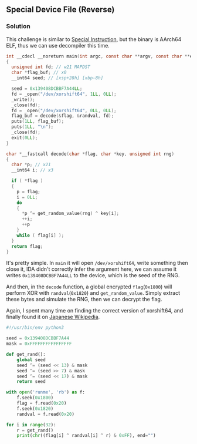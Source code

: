 ## Special Device File (Reverse)

### Solution

This challenge is similar to [Special Instruction](), but the binary is AArch64 ELF, thus we can use decompiler this time.

```c
int __cdecl __noreturn main(int argc, const char **argv, const char **envp)
{
  unsigned int fd; // w21 MAPDST
  char *flag_buf; // x0
  __int64 seed; // [xsp+28h] [xbp-8h]

  seed = 0x139408DCBBF7A44LL;
  fd = _open("/dev/xorshift64", 1LL, 0LL);
  _write();
  _close(fd);
  fd = _open("/dev/xorshift64", 0LL, 0LL);
  flag_buf = decode(&flag, &randval, fd);
  puts(1LL, flag_buf);
  puts(1LL, "\n");
  _close(fd);
  exit(0LL);
}

char *__fastcall decode(char *flag, char *key, unsigned int rng)
{
  char *p; // x21
  __int64 i; // x3

  if ( *flag )
  {
    p = flag;
    i = 0LL;
    do
    {
      *p ^= get_random_value(rng) ^ key[i];
      ++i;
      ++p
    }
    while ( flag[i] );
  }
  return flag;
}
```

It's pretty simple. In `main` it will open `/dev/xorshift64`, write something then close it, IDA didn't correctly infer the argument here, we can assume it writes `0x139408DCBBF7A44LL` to the device, which is the seed of the RNG.

And then, in the `decode` function, a global encrypted `flag`(`0x1800`) will perform XOR with `randval`(`0x1820`) and `get_random_value`. Simply extract these bytes and simulate the RNG, then we can decrypt the flag.

Again, I spent many time on finding the correct version of xorshift64, and finally found it on [Japanese Wikipedia](https://ja.wikipedia.org/wiki/Xorshift).

```python
#!/usr/bin/env python3

seed = 0x139408DCBBF7A44
mask = 0xFFFFFFFFFFFFFFFF

def get_rand():
    global seed
    seed ^= (seed << 13) & mask
    seed ^= (seed >> 7) & mask
    seed ^= (seed << 17) & mask
    return seed

with open('runme', 'rb') as f:
    f.seek(0x1800)
    flag = f.read(0x20)
    f.seek(0x1820)
    randval = f.read(0x20)

for i in range(32):
    r = get_rand()
    print(chr((flag[i] ^ randval[i] ^ r) & 0xFF), end="")
```
